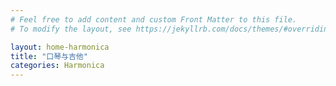 ```yaml
---
# Feel free to add content and custom Front Matter to this file.
# To modify the layout, see https://jekyllrb.com/docs/themes/#overriding-theme-defaults

layout: home-harmonica
title: "口琴与吉他"
categories: Harmonica
---
```

